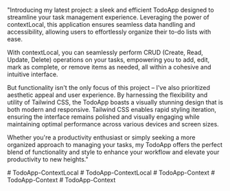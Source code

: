 "Introducing my latest project: a sleek and efficient TodoApp designed to streamline your task management experience. Leveraging the power of contextLocal, this application ensures seamless data handling and accessibility, allowing users to effortlessly organize their to-do lists with ease.

With contextLocal, you can seamlessly perform CRUD (Create, Read, Update, Delete) operations on your tasks, empowering you to add, edit, mark as complete, or remove items as needed, all within a cohesive and intuitive interface.

But functionality isn't the only focus of this project – I've also prioritized aesthetic appeal and user experience. By harnessing the flexibility and utility of Tailwind CSS, the TodoApp boasts a visually stunning design that is both modern and responsive. Tailwind CSS enables rapid styling iteration, ensuring the interface remains polished and visually engaging while maintaining optimal performance across various devices and screen sizes.

Whether you're a productivity enthusiast or simply seeking a more organized approach to managing your tasks, my TodoApp offers the perfect blend of functionality and style to enhance your workflow and elevate your productivity to new heights."







#   T o d o A p p - C o n t e x t L o c a l  
 #   T o d o A p p - C o n t e x t L o c a l  
 #   T o d o A p p - C o n t e x t  
 #   T o d o A p p - C o n t e x t  
 #   T o d o A p p - C o n t e x t  
 